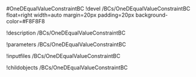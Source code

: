 <!-- MOOSE Object Documentation Stub: Remove this when content is added. -->
#OneDEqualValueConstraintBC
!devel /BCs/OneDEqualValueConstraintBC float=right width=auto margin=20px padding=20px background-color=#F8F8F8

!description /BCs/OneDEqualValueConstraintBC

!parameters /BCs/OneDEqualValueConstraintBC

!inputfiles /BCs/OneDEqualValueConstraintBC

!childobjects /BCs/OneDEqualValueConstraintBC
